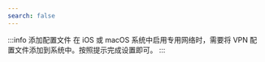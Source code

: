 ```yaml
---
search: false
---
```

<tabs>
<template #LarePass-移动端>

1. 打开 LarePass，进入设置 > 账户。

2. 打开专用网络开关。
   
   ![在 LarePass 移动端启用专用网络](/images/zh/manual/use-cases/vpn-mobile.png#bordered){width=45%}
</template>
<template #LarePass-桌面端>
1. 打开 LarePass，点击主界面左上角头像区域。

2. 在弹出的面板中打开专用网络开关。

   ![在 LarePass 桌面端启用专用网络](/images/zh/manual/use-cases/vpn-desktop.png#bordered){width=60%}
</template>
</tabs>

:::info 添加配置文件
在 iOS 或 macOS 系统中启用专用网络时，需要将 VPN 配置文件添加到系统中。按照提示完成设置即可。
:::

